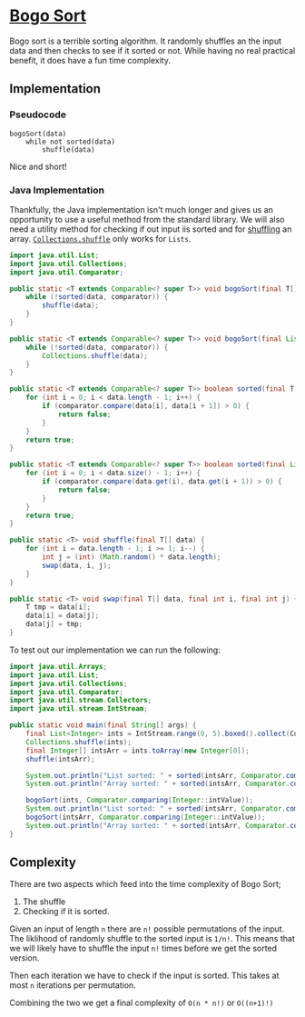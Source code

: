 # [Bogo Sort](https://en.wikipedia.org/wiki/Bogosort)
Bogo sort is a terrible sorting algorithm. It randomly shuffles an the input data and then checks to see if it sorted or not. While having no real practical benefit, it does have a fun time complexity. 

## Implementation

### Pseudocode
```pseudocode 
bogoSort(data)
    while not sorted(data)
        shuffle(data)
```

Nice and short!

### Java Implementation
Thankfully, the Java implementation isn't much longer and gives us an opportunity to use a useful method from the standard library. We will also need a utility method for checking if out input iis sorted and for [shuffling](https://en.wikipedia.org/wiki/Fisher%E2%80%93Yates_shuffle) an array. [``Collections.shuffle``](https://docs.oracle.com/javase/8/docs/api/java/util/Collections.html#shuffle-java.util.List-) only works for ``Lists``. 

```java
import java.util.List;
import java.util.Collections;
import java.util.Comparator;

public static <T extends Comparable<? super T>> void bogoSort(final T[] data, final Comparator<T> comparator) {
    while (!sorted(data, comparator)) {
        shuffle(data);
    }
}

public static <T extends Comparable<? super T>> void bogoSort(final List<T> data, final Comparator<T> comparator) {
    while (!sorted(data, comparator)) {
        Collections.shuffle(data);
    }
}

public static <T extends Comparable<? super T>> boolean sorted(final T[] data, final Comparator<T> comparator) {
    for (int i = 0; i < data.length - 1; i++) {
        if (comparator.compare(data[i], data[i + 1]) > 0) {
            return false;
        }
    }
    return true;
}

public static <T extends Comparable<? super T>> boolean sorted(final List<T> data, final Comparator<T> comparator) {
    for (int i = 0; i < data.size() - 1; i++) {
        if (comparator.compare(data.get(i), data.get(i + 1)) > 0) {
            return false;
        }
    }
    return true;
}

public static <T> void shuffle(final T[] data) {
    for (int i = data.length - 1; i >= 1; i--) {
        int j = (int) (Math.random() * data.length);
        swap(data, i, j);
    }
}

public static <T> void swap(final T[] data, final int i, final int j) {
    T tmp = data[i];
    data[i] = data[j];
    data[j] = tmp;
}
```

To test out our implementation we can run the following:
```java
import java.util.Arrays;
import java.util.List;
import java.util.Collections;
import java.util.Comparator;
import java.util.stream.Collectors;
import java.util.stream.IntStream;

public static void main(final String[] args) {
    final List<Integer> ints = IntStream.range(0, 5).boxed().collect(Collectors.toList());
    Collections.shuffle(ints);
    final Integer[] intsArr = ints.toArray(new Integer[0]);
    shuffle(intsArr);

    System.out.println("List sorted: " + sorted(intsArr, Comparator.comparing(Integer::intValue)) + " " + ints);
    System.out.println("Array sorted: " + sorted(intsArr, Comparator.comparing(Integer::intValue)) + " " + Arrays.toString(intsArr));

    bogoSort(ints, Comparator.comparing(Integer::intValue));
    System.out.println("List sorted: " + sorted(intsArr, Comparator.comparing(Integer::intValue)) + " " + ints);
    bogoSort(intsArr, Comparator.comparing(Integer::intValue));
    System.out.println("Array sorted: " + sorted(intsArr, Comparator.comparing(Integer::intValue)) + " " + Arrays.toString(intsArr));
}
```

## Complexity
There are two aspects which feed into the time complexity of Bogo Sort;

1. The shuffle
2. Checking if it is sorted. 

Given an input of length ``n`` there are ``n!`` possible permutations of the input. The liklihood of randomly shuffle to the sorted input is ``1/n!``. This means that we will likely have to shuffle the input ``n!`` times before we get the sorted version. 

Then each iteration we have to check if the input is sorted. This takes at most ``n`` iterations per permutation.

Combining the two we get a final complexity of ``O(n * n!)`` or ``O((n+1)!)``
